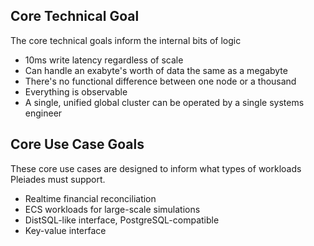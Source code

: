 ## Core Technical Goal
The core technical goals inform the internal bits of logic

- 10ms write latency regardless of scale
- Can handle an exabyte's worth of data the same as a megabyte
- There's no functional difference between one node or a thousand
- Everything is observable
- A single, unified global cluster can be operated by a single systems engineer

## Core Use Case Goals
These core use cases are designed to inform what types of workloads Pleiades must support.

- Realtime financial reconciliation
- ECS workloads for large-scale simulations
- DistSQL-like interface, PostgreSQL-compatible
- Key-value interface
